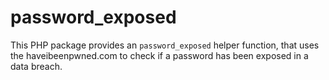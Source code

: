 # password_exposed
This PHP package provides an `password_exposed` helper function, that uses the haveibeenpwned.com to check if a password has been exposed in a data breach.
